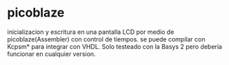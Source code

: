 # picoblaze

inicializacion y escritura en una pantalla LCD por medio de picoblaze(Assembler) con control de tiempos.
se puede compilar con Kcpsm* para integrar con VHDL. Solo testeado con la Basys 2 pero deberia funcionar en cualquier version. 
